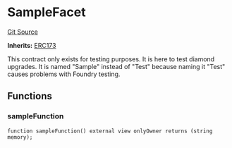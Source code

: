# SampleFacet
[Git Source](https://github.com/thrackle-io/rules-protocol/blob/941799bce65220406b4d9686c5c5f1ae7c99f4ee/src/diamond/core/test/SampleFacet.sol)

**Inherits:**
[ERC173](/src/diamond/implementations/ERC173/ERC173.sol/abstract.ERC173.md)

This contract only exists for testing purposes. It is here to test diamond upgrades. It is named "Sample" instead
of "Test" because naming it "Test" causes problems with Foundry testing.


## Functions
### sampleFunction


```solidity
function sampleFunction() external view onlyOwner returns (string memory);
```

